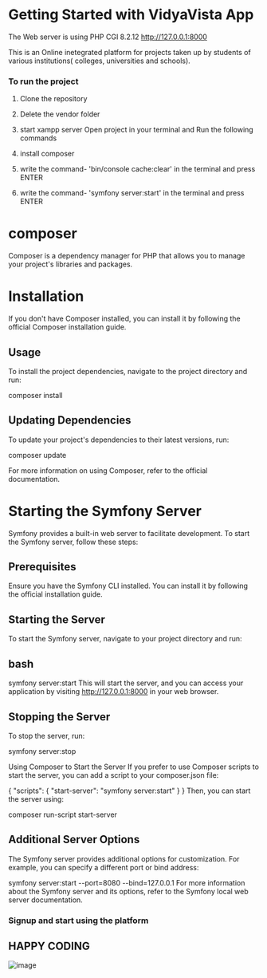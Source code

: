 # Getting Started with VidyaVista App

The Web server is using PHP CGI 8.2.12
http://127.0.0.1:8000

This is an Online inetegrated platform for projects taken up by students of various institutions( colleges, universities and schools).

### To run the project 
1) Clone the repository
2) Delete the vendor folder
3) start xampp server
   Open project in your terminal and Run the following commands
   
5) install composer
6) write the command- 'bin/console cache:clear' in the terminal and press ENTER
7) write the command- 'symfony server:start' in the terminal and press ENTER

# composer
Composer is a dependency manager for PHP that allows you to manage your project's libraries and packages.

# Installation
If you don't have Composer installed, you can install it by following the official Composer installation guide.

## Usage
To install the project dependencies, navigate to the project directory and run:

composer install

## Updating Dependencies
To update your project's dependencies to their latest versions, run:

composer update

For more information on using Composer, refer to the official documentation.


# Starting the Symfony Server
Symfony provides a built-in web server to facilitate development. To start the Symfony server, follow these steps:

## Prerequisites
Ensure you have the Symfony CLI installed. You can install it by following the official installation guide.

## Starting the Server
To start the Symfony server, navigate to your project directory and run:

## bash
symfony server:start
This will start the server, and you can access your application by visiting http://127.0.0.1:8000 in your web browser.

## Stopping the Server
To stop the server, run:

symfony server:stop

Using Composer to Start the Server
If you prefer to use Composer scripts to start the server, you can add a script to your composer.json file:

{
    "scripts": {
        "start-server": "symfony server:start"
    }
}
Then, you can start the server using:

composer run-script start-server

## Additional Server Options
The Symfony server provides additional options for customization. For example, you can specify a different port or bind address:

symfony server:start --port=8080 --bind=127.0.0.1
For more information about the Symfony server and its options, refer to the Symfony local web server documentation.


### Signup and start using the platform
## HAPPY CODING


![image](https://github.com/rajkrsingh9/ChirpChat/assets/143270207/8c48f461-3446-427c-b4ae-b72e84d497dc)

